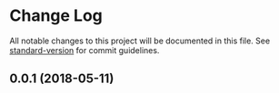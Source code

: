 # Change Log

All notable changes to this project will be documented in this file. See [standard-version](https://github.com/conventional-changelog/standard-version) for commit guidelines.

<a name="0.0.1"></a>
## 0.0.1 (2018-05-11)
